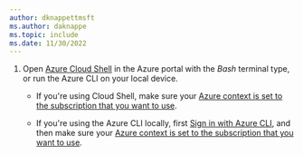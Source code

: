 ```yaml
---
author: dknappettmsft
ms.author: daknappe
ms.topic: include
ms.date: 11/30/2022
---
```


1. Open [Azure Cloud Shell](/azure/cloud-shell/overview) in the Azure portal with the *Bash* terminal type, or run the Azure CLI on your local device. 

   - If you're using Cloud Shell, make sure your [Azure context is set to the subscription that you want to use](/cli/azure/manage-azure-subscriptions-azure-cli).

   - If you're using the Azure CLI locally, first [Sign in with Azure CLI](/cli/azure/authenticate-azure-cli), and then make sure your [Azure context is set to the subscription that you want to use](/cli/azure/manage-azure-subscriptions-azure-cli).
